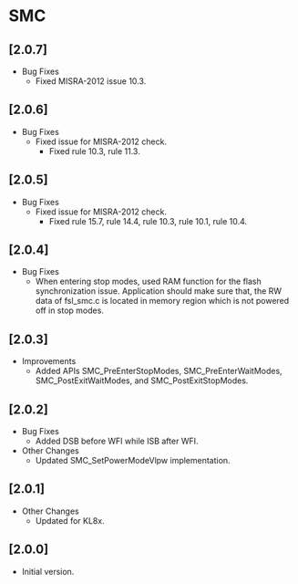 # SMC

## [2.0.7]

- Bug Fixes
  - Fixed MISRA-2012 issue 10.3.

## [2.0.6]

- Bug Fixes
  - Fixed issue for MISRA-2012 check.
    - Fixed rule 10.3, rule 11.3.

## [2.0.5]

- Bug Fixes
  - Fixed issue for MISRA-2012 check.
    - Fixed rule 15.7, rule 14.4, rule 10.3, rule 10.1, rule 10.4.

## [2.0.4]

- Bug Fixes
  - When entering stop modes, used RAM function for the flash synchronization issue.
    Application should make sure that, the RW data of fsl_smc.c is located in
    memory region which is not powered off in stop modes.

## [2.0.3]

- Improvements
  - Added APIs SMC_PreEnterStopModes, SMC_PreEnterWaitModes, SMC_PostExitWaitModes,
    and SMC_PostExitStopModes.

## [2.0.2]

- Bug Fixes
  - Added DSB before WFI while ISB after WFI.
- Other Changes
  - Updated SMC_SetPowerModeVlpw implementation.

## [2.0.1]

- Other Changes
  - Updated for KL8x.

## [2.0.0]

- Initial version.
